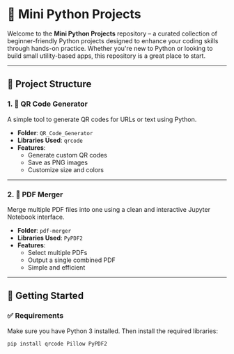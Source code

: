# 🐍 Mini Python Projects

Welcome to the **Mini Python Projects** repository – a curated collection of beginner-friendly Python projects designed to enhance your coding skills through hands-on practice. Whether you're new to Python or looking to build small utility-based apps, this repository is a great place to start.

---

## 📂 Project Structure

### 1. 🧾 QR Code Generator
A simple tool to generate QR codes for URLs or text using Python.

- **Folder**: `QR_Code_Generator`
- **Libraries Used**: `qrcode`
- **Features**:
  - Generate custom QR codes
  - Save as PNG images
  - Customize size and colors

---

### 2. 📎 PDF Merger
Merge multiple PDF files into one using a clean and interactive Jupyter Notebook interface.

- **Folder**: `pdf-merger`
- **Libraries Used**: `PyPDF2`
- **Features**:
  - Select multiple PDFs
  - Output a single combined PDF
  - Simple and efficient

---

## 🚀 Getting Started

### ✅ Requirements
Make sure you have Python 3 installed. Then install the required libraries:

```bash
pip install qrcode Pillow PyPDF2

